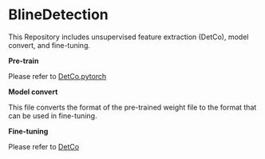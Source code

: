 # BlineDetection
This Repository includes unsupervised feature extraction (DetCo), model convert, and fine-tuning. 

**Pre-train** 

Please refer to [DetCo.pytorch](https://github.com/shuuchen/DetCo.pytorch)


**Model convert**

This file converts the format of the pre-trained weight file to the format that can be used in fine-tuning.


**Fine-tuning**

Please refer to [DetCo](https://github.com/xieenze/DetCo)
